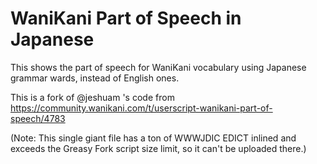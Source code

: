 # WaniKani Part of Speech in Japanese

This shows the part of speech for WaniKani vocabulary using Japanese grammar wards, instead of English ones.

This is a fork of @jeshuam 's code from https://community.wanikani.com/t/userscript-wanikani-part-of-speech/4783

(Note: This single giant file has a ton of WWWJDIC EDICT inlined and exceeds the Greasy Fork script size limit, so it can't be uploaded there.)
